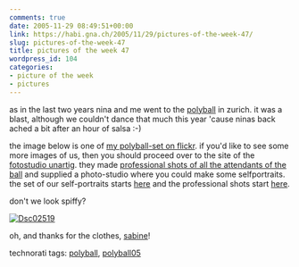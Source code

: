 ```yaml
---
comments: true
date: 2005-11-29 08:49:51+00:00
link: https://habi.gna.ch/2005/11/29/pictures-of-the-week-47/
slug: pictures-of-the-week-47
title: pictures of the week 47
wordpress_id: 104
categories:
- picture of the week
- pictures
---
```



as in the last two years nina and me went to the [polyball](http://www.polyball.ethz.ch/polyball2005/index.html) in zurich. it was a blast, although we couldn't dance that much this year 'cause ninas back ached a bit after an hour of salsa :-)
  
the image below is one of [my polyball-set on flickr](https://www.flickr.com/photos/habi/sets/1460207/). if you'd like to see some more images of us, then you should proceed over to the site of the [fotostudio unartig](http://www.unartig.ch/). they made [professional shots of all the attendants of the ball](http://orion.unartig.ch/overview/101/2005/show.do) and supplied a photo-studio where you could make some selfportraits. the set of our self-portraits starts [here](http://orion.unartig.ch/display/870/polyball/display.do) and the professional shots start [here](http://orion.unartig.ch/display/5891/polyball/display.do).
  
don't we look spiffy?



[![Dsc02519](https://habi.gna.ch/blog/images/DSC02519-tm.jpg)](https://habi.gna.ch/blog/images/DSC02519.jpg)



oh, and thanks for the clothes, [sabine](http://theatereffinger.ch/portrait.html)!





technorati tags: [polyball](http://www.technorati.com/tag/polyball), [polyball05](http://www.technorati.com/tag/polyball05)
